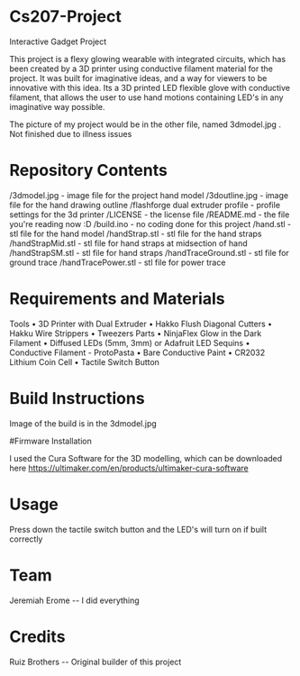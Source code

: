# Cs207-Project
Interactive Gadget Project

This project is a flexy glowing wearable with integrated circuits, which has been created by a 3D printer using conductive filament material for the project. It was built for imaginative ideas, and a way for viewers to be innovative with this idea. Its a 3D printed LED flexible glove with conductive filament, that allows the user to use hand motions containing LED's in any imaginative way possible.

The picture of my project would be in the other file, named 3dmodel.jpg . Not finished due to illness issues

# Repository Contents

/3dmodel.jpg - image file for the project hand model
/3doutline.jpg - image file for the hand drawing outline
/flashforge dual extruder profile - profile settings for the 3d printer
/LICENSE - the license file
/README.md - the file you're reading now :D
/build.ino - no coding done for this project
/hand.stl - stl file for the hand model
/handStrap.stl - stl file for the hand straps
/handStrapMid.stl - stl file for hand straps at midsection of hand
/handStrapSM.stl - stl file for hand straps
/handTraceGround.stl - stl file for ground trace
/handTracePower.stl - stl file for power trace

# Requirements and Materials

Tools 
• 3D Printer with Dual Extruder 
• Hakko Flush Diagonal Cutters 
• Hakku Wire Strippers 
• Tweezers 
Parts 
• NinjaFlex Glow in the Dark Filament 
• Diffused LEDs (5mm, 3mm) or Adafruit LED Sequins 
• Conductive Filament - ProtoPasta 
• Bare Conductive Paint 
• CR2032 Lithium Coin Cell
• Tactile Switch Button

# Build Instructions

Image of the build is in the 3dmodel.jpg

#Firmware Installation

I used the Cura Software for the 3D modelling, which can be downloaded here https://ultimaker.com/en/products/ultimaker-cura-software 

# Usage

Press down the tactile switch button and the LED's will turn on if built correctly

# Team

Jeremiah Erome -- I did everything

# Credits

Ruiz Brothers -- Original builder of this project

